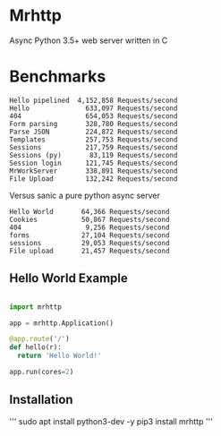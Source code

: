 # Mrhttp
Async Python 3.5+ web server written in C

# Benchmarks

```
Hello pipelined  4,152,858 Requests/second
Hello              633,097 Requests/second
404                654,053 Requests/second
Form parsing       328,780 Requests/second
Parse JSON         224,872 Requests/second
Templates          257,753 Requests/second
Sessions           217,759 Requests/second
Sessions (py)       83,119 Requests/second
Session login      121,745 Requests/second
MrWorkServer       338,891 Requests/second
File Upload        132,242 Requests/second
```

Versus sanic a pure python async server

```
Hello World       64,366 Requests/second
Cookies           50,867 Requests/second
404                9,256 Requests/second
forms             27,104 Requests/second
sessions          29,053 Requests/second
File upload       21,457 Requests/second
```

Hello World Example
-------------------

```python

import mrhttp

app = mrhttp.Application()

@app.route('/')
def hello(r):
  return 'Hello World!'

app.run(cores=2)

```

Installation
------------

'''
sudo apt install python3-dev -y
pip3 install mrhttp
'''


